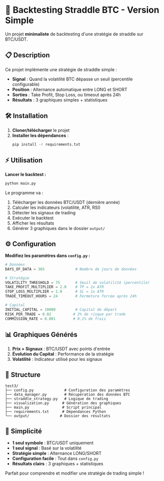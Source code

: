 # 🚀 Backtesting Straddle BTC - Version Simple

Un projet **minimaliste** de backtesting d'une stratégie de straddle sur BTC/USDT.

## 📋 Description

Ce projet implémente une stratégie de straddle simple :
- **Signal** : Quand la volatilité BTC dépasse un seuil (percentile configurable)
- **Position** : Alternance automatique entre LONG et SHORT
- **Sorties** : Take Profit, Stop Loss, ou timeout après 24h
- **Résultats** : 3 graphiques simples + statistiques

## 🛠️ Installation

1. **Cloner/télécharger** le projet
2. **Installer les dépendances** :
   ```bash
   pip install -r requirements.txt
   ```

## ⚡ Utilisation

**Lancer le backtest :**
```bash
python main.py
```

Le programme va :
1. Télécharger les données BTC/USDT (dernière année)
2. Calculer les indicateurs (volatilité, ATR, RSI)
3. Détecter les signaux de trading
4. Exécuter le backtest
5. Afficher les résultats
6. Générer 3 graphiques dans le dossier `output/`

## ⚙️ Configuration

**Modifiez les paramètres dans `config.py` :**

```python
# Données
DAYS_OF_DATA = 365              # Nombre de jours de données

# Stratégie
VOLATILITY_THRESHOLD = 75       # Seuil de volatilité (percentile)
TAKE_PROFIT_MULTIPLIER = 2.0    # TP = 2x ATR
STOP_LOSS_MULTIPLIER = 1.0      # SL = 1x ATR
TRADE_TIMEOUT_HOURS = 24        # Fermeture forcée après 24h

# Capital
INITIAL_CAPITAL = 10000         # Capital de départ
RISK_PER_TRADE = 0.02          # 2% de risque par trade
COMMISSION_RATE = 0.001        # 0.1% de frais
```

## 📊 Graphiques Générés

1. **Prix + Signaux** : BTC/USDT avec points d'entrée
2. **Évolution du Capital** : Performance de la stratégie
3. **Volatilité** : Indicateur utilisé pour les signaux

## 📁 Structure

```
test3/
├── config.py              # Configuration des paramètres
├── data_manager.py        # Récupération des données BTC
├── straddle_strategy.py   # Logique de trading
├── visualization.py      # Génération des graphiques
├── main.py               # Script principal
├── requirements.txt      # Dépendances Python
└── output/              # Dossier des résultats
```

## 🎯 Simplicité

- **1 seul symbole** : BTC/USDT uniquement
- **1 seul signal** : Basé sur la volatilité
- **Stratégie simple** : Alternance LONG/SHORT
- **Configuration facile** : Tout dans `config.py`
- **Résultats clairs** : 3 graphiques + statistiques

Parfait pour comprendre et modifier une stratégie de trading simple !
